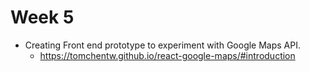 # Week 5

- Creating Front end prototype to experiment with Google Maps API.
  - https://tomchentw.github.io/react-google-maps/#introduction
